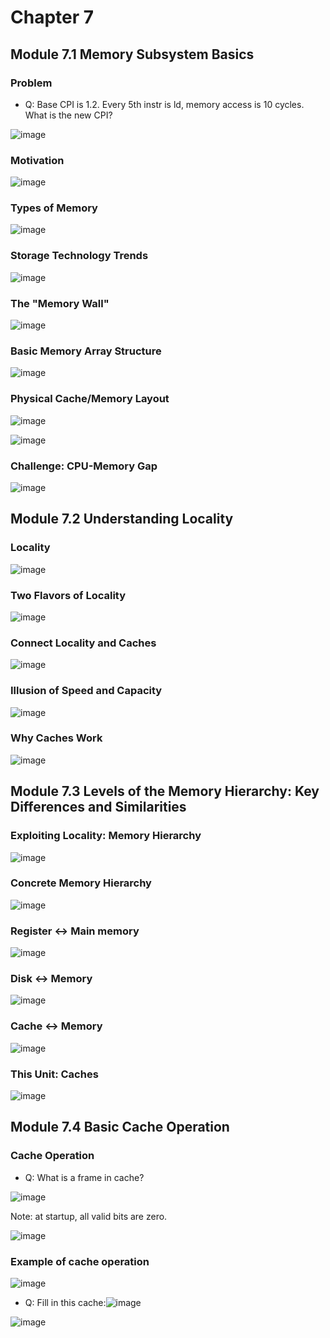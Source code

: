# Chapter 7

## Module 7.1 Memory Subsystem Basics

### Problem
- Q: Base CPI is 1.2. Every 5th instr is ld, memory access is 10 cycles. What is the new CPI?

![image](https://github.com/user-attachments/assets/04b20f47-9982-49f9-adb1-77fe1dbc4241)

### Motivation
![image](https://github.com/user-attachments/assets/199efcfc-09d5-4ac1-b11a-152e00a11082)

### Types of Memory
![image](https://github.com/user-attachments/assets/f98bf573-1d25-406b-a4e6-cf5d61fe88c1)

### Storage Technology Trends
![image](https://github.com/user-attachments/assets/46d621fc-fdf6-4717-bbac-a02cedf15c5c)

### The "Memory Wall"
![image](https://github.com/user-attachments/assets/855e3aeb-f874-41fb-9405-83bbd43d23db)

### Basic Memory Array Structure
![image](https://github.com/user-attachments/assets/f987983b-b434-47e8-865a-411f6414d24c)

### Physical Cache/Memory Layout
![image](https://github.com/user-attachments/assets/a4d3964d-2b58-4e09-ae24-cf2028124043)

![image](https://github.com/user-attachments/assets/e2d6c8c3-d3ca-468a-a3d9-025307b7e5c8)

### Challenge: CPU-Memory Gap
![image](https://github.com/user-attachments/assets/dee8232f-001f-4c93-b5d8-338e5d2317c8)

## Module 7.2 Understanding Locality

### Locality
![image](https://github.com/user-attachments/assets/b00785f0-debb-4545-9518-fdcec49b9e80)

### Two Flavors of Locality
![image](https://github.com/user-attachments/assets/37467b57-b6fd-423d-ac9d-f7ae4e319141)

### Connect Locality and Caches
![image](https://github.com/user-attachments/assets/010b57cc-0253-4a4f-924a-541f991497f4)

### Illusion of Speed and Capacity
![image](https://github.com/user-attachments/assets/c305189f-8df0-458e-96fc-af23d49fdaa4)

### Why Caches Work
![image](https://github.com/user-attachments/assets/76d831c9-ee36-4f62-8abd-dc843ea5a4e6)

## Module 7.3 Levels of the Memory Hierarchy: Key Differences and Similarities

### Exploiting Locality: Memory Hierarchy
![image](https://github.com/user-attachments/assets/36920a49-afda-4711-ac26-ae5e3f8db6cb)

### Concrete Memory Hierarchy
![image](https://github.com/user-attachments/assets/bc1ba1d1-7ed0-4b13-8031-8c1657938a36)

### Register <-> Main memory
![image](https://github.com/user-attachments/assets/aa0cd50f-f3ae-43dd-9071-25f15579ab85)

### Disk <-> Memory
![image](https://github.com/user-attachments/assets/2b89941e-9d76-4006-b62c-d9c64cb37745)

### Cache <-> Memory
![image](https://github.com/user-attachments/assets/012447a5-300c-4667-b2ed-6fc4114c9ddf)

### This Unit: Caches
![image](https://github.com/user-attachments/assets/75305b0a-46bb-42a2-8979-d8c0d54f9d98)

## Module 7.4 Basic Cache Operation

### Cache Operation
- Q: What is a frame in cache?

![image](https://github.com/user-attachments/assets/9060dbe7-8def-4177-af82-6abdb8b52e25)

Note: at startup, all valid bits are zero.

![image](https://github.com/user-attachments/assets/ef3ae2c2-c5f4-48f7-a773-ff7a34567b0c)

### Example of cache operation
![image](https://github.com/user-attachments/assets/7595ad49-e552-4a12-81fe-5e82ba80f129)

- Q: Fill in this cache:![image](https://github.com/user-attachments/assets/c2c08c58-439f-4dad-a73f-b830ebd110c8)

![image](https://github.com/user-attachments/assets/c6c24fd3-d9d0-4af0-9fe6-9c72411e19a4)
